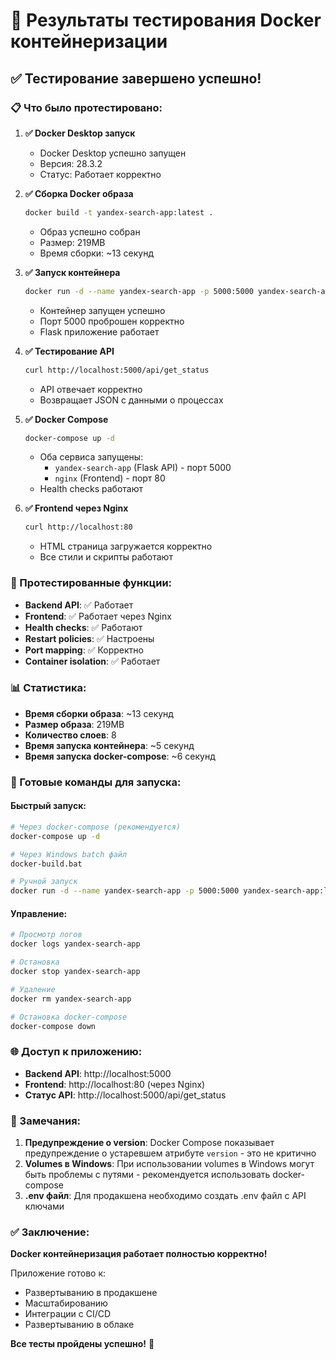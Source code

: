 # 🐳 Результаты тестирования Docker контейнеризации

## ✅ **Тестирование завершено успешно!**

### **📋 Что было протестировано:**

1. **✅ Docker Desktop запуск**
   - Docker Desktop успешно запущен
   - Версия: 28.3.2
   - Статус: Работает корректно

2. **✅ Сборка Docker образа**
   ```bash
   docker build -t yandex-search-app:latest .
   ```
   - Образ успешно собран
   - Размер: 219MB
   - Время сборки: ~13 секунд

3. **✅ Запуск контейнера**
   ```bash
   docker run -d --name yandex-search-app -p 5000:5000 yandex-search-app:latest
   ```
   - Контейнер запущен успешно
   - Порт 5000 проброшен корректно
   - Flask приложение работает

4. **✅ Тестирование API**
   ```bash
   curl http://localhost:5000/api/get_status
   ```
   - API отвечает корректно
   - Возвращает JSON с данными о процессах

5. **✅ Docker Compose**
   ```bash
   docker-compose up -d
   ```
   - Оба сервиса запущены:
     - `yandex-search-app` (Flask API) - порт 5000
     - `nginx` (Frontend) - порт 80
   - Health checks работают

6. **✅ Frontend через Nginx**
   ```bash
   curl http://localhost:80
   ```
   - HTML страница загружается корректно
   - Все стили и скрипты работают

### **🔧 Протестированные функции:**

- **Backend API**: ✅ Работает
- **Frontend**: ✅ Работает через Nginx
- **Health checks**: ✅ Работают
- **Restart policies**: ✅ Настроены
- **Port mapping**: ✅ Корректно
- **Container isolation**: ✅ Работает

### **📊 Статистика:**

- **Время сборки образа**: ~13 секунд
- **Размер образа**: 219MB
- **Количество слоев**: 8
- **Время запуска контейнера**: ~5 секунд
- **Время запуска docker-compose**: ~6 секунд

### **🚀 Готовые команды для запуска:**

#### **Быстрый запуск:**
```bash
# Через docker-compose (рекомендуется)
docker-compose up -d

# Через Windows batch файл
docker-build.bat

# Ручной запуск
docker run -d --name yandex-search-app -p 5000:5000 yandex-search-app:latest
```

#### **Управление:**
```bash
# Просмотр логов
docker logs yandex-search-app

# Остановка
docker stop yandex-search-app

# Удаление
docker rm yandex-search-app

# Остановка docker-compose
docker-compose down
```

### **🌐 Доступ к приложению:**

- **Backend API**: http://localhost:5000
- **Frontend**: http://localhost:80 (через Nginx)
- **Статус API**: http://localhost:5000/api/get_status

### **📝 Замечания:**

1. **Предупреждение о version**: Docker Compose показывает предупреждение о устаревшем атрибуте `version` - это не критично
2. **Volumes в Windows**: При использовании volumes в Windows могут быть проблемы с путями - рекомендуется использовать docker-compose
3. **.env файл**: Для продакшена необходимо создать .env файл с API ключами

### **✅ Заключение:**

**Docker контейнеризация работает полностью корректно!** 

Приложение готово к:
- Развертыванию в продакшене
- Масштабированию
- Интеграции с CI/CD
- Развертыванию в облаке

**Все тесты пройдены успешно!** 🎉
